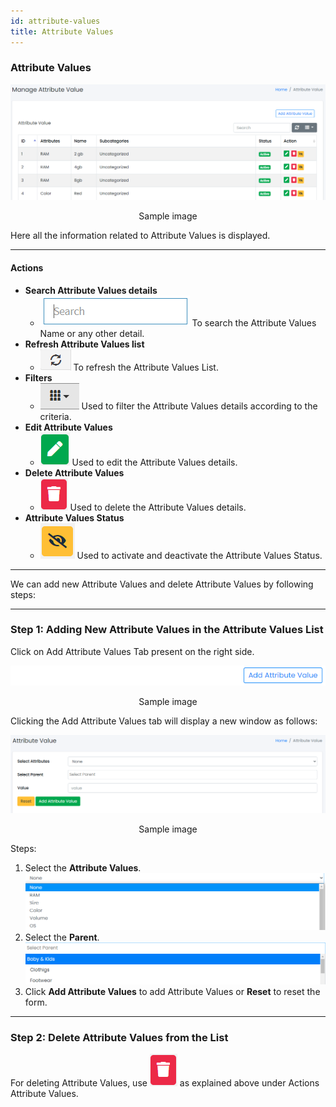 ```yaml
---
id: attribute-values
title: Attribute Values
---
```


### Attribute Values

![Attribute Values Panel](../../../static/backend/img/attribute_values_tab.jpg)
<p align="center">Sample image</p>

<span class="text-danger">Here all the information related to Attribute Values is displayed.</span>

---

#### Actions

- **Search Attribute Values details**
  - ![Search Tab](../../../static/backend/img/search_tab.jpg)
    <span class="text-secondary">To search the Attribute Values Name or any other detail.</span>
- **Refresh Attribute Values list**
  - ![Refresh Tab](../../../static/backend/img/refresh_tab.jpg)
    <span class="text-secondary">To refresh the Attribute Values List.</span>
- **Filters**
  - ![Filter Tab](../../../static/backend/img/filter_tab.jpg)
    <span class="text-secondary">Used to filter the Attribute Values details according to the criteria.</span>
- **Edit Attribute Values**
  - ![Edit Tab](../../../static/backend/img/edit_tab.jpg)
    <span class="text-secondary">Used to edit the Attribute Values details.</span>
- **Delete Attribute Values**
  - ![Delete Tab](../../../static/backend/img/delete1_tab.jpg)
    <span class="text-secondary">Used to delete the Attribute Values details.</span>
- **Attribute Values Status**
  - ![Status Tab](../../../static/backend/img/status_tab.jpg)
    <span class="text-secondary">Used to activate and deactivate the Attribute Values Status.</span>

---

<span class="text-danger">We can add new Attribute Values and delete Attribute Values by following steps:</span>

---

### Step 1: Adding New Attribute Values in the Attribute Values List

<span  class="text-success">Click on Add Attribute Values Tab present on the right side.</span>

![Add Attribute Values Tab](../../../static/backend/img/attribute_values_tab2.jpg)
<p align="center">Sample image</p>

<span  class="text-success">Clicking the Add Attribute Values tab will display a new window as follows:</span>

![New Attribute Values Window](../../../static/backend/img/attribute_values_tab3.jpg)
<p align="center">Sample image</p>

Steps:
1. Select the **Attribute Values**.
   ![Select Attributes](../../../static/backend/img/select_attributes.jpg)
2. Select the **Parent**.
   ![Select Parent](../../../static/backend/img/select_parent.jpg)
3. Click **Add Attribute Values** to add Attribute Values or **Reset** to reset the form.

---

### Step 2: Delete Attribute Values from the List

For deleting Attribute Values, use ![Delete Tab](../../../static/backend/img/delete1_tab.jpg) as explained above under Actions Attribute Values.